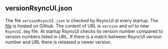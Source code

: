 
## versionRsyncUI.json

The file `versionRsyncUI.json` is checked by RsyncUI at every startup. The [file](https://github.com/rsyncOSX/RsyncUI/tree/main/versionRsyncUI/versionRsyncUI.json) is hosted on Github. The content of URL is `version` and url to new `RsyncUI.dmg` file. At startup RsyncUI checks its version number compared to version numbers listed in URL. If there is a match between RsyncUI version number and URL there is released a newer version.

